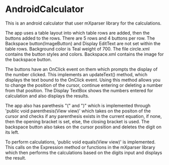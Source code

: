 # AndroidCalculator

This is an android calculator that user mXparser library for the calculations.

The app uses a table layout into which table rows are added, then the buttons added to the rows. There are 5 rows and 4 buttons per row. The Backspace
button(ImageButton) and Display EditText are not set within the table rows. Background color is Teal weight of 700.
The file circle.xml contains the button styles and colors. Backspace.xml contains the image for the backspace button.

The buttons have an OnClick event on them which prompts the display of the number clicked. This implements an updateText() method,
which displays the text bound to the OnClick event. Using this method allows you to change the position of the cursor, continue
entering or deleting a number from that position. The Display TextBox shows the numbers entered for calculation and also displays the results.

The app also has parethesis "(" and ")" which is implemented through 'public void parenthesis(View view)' which takes on the positon of 
the cursor and checks if any parenthesis exists in the current equation, if none, then the opening bracket is set, else, the closing bracket is used.
The backspace button also takes on the cursor position and deletes the digit on its left.

To perform calculations, 'public void equals(View view)' is implemented. This calls on the Expression method or functions in the mXparser library
which then performs the calculations based on the digits input and displays the result.




